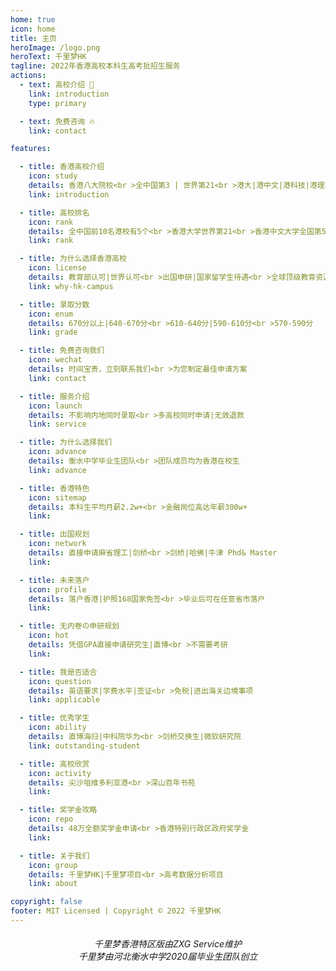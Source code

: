 ```yaml
---
home: true
icon: home
title: 主页
heroImage: /logo.png
heroText: 千里梦HK
tagline: 2022年香港高校本科生高考批招生服务
actions:
  - text: 高校介绍 🏫
    link: introduction
    type: primary

  - text: 免费咨询 🔥
    link: contact

features:

  - title: 香港高校介绍
    icon: study
    details: 香港八大院校<br >全中国第3 | 世界第21<br >港大|港中文|港科技|港理工
    link: introduction

  - title: 高校排名
    icon: rank
    details: 全中国前10名港校有5个<br >香港大学世界第21<br >香港中文大学全国第5
    link: rank

  - title: 为什么选择香港高校
    icon: license
    details: 教育部认可|世界认可<br >出国申研|国家留学生待遇<br >全球顶级教育资源环境
    link: why-hk-campus

  - title: 录取分数
    icon: enum
    details: 670分以上|640-670分<br >610-640分|590-610分<br >570-590分
    link: grade

  - title: 免费咨询我们
    icon: wechat
    details: 时间宝贵，立刻联系我们<br >为您制定最佳申请方案
    link: contact

  - title: 服务介绍
    icon: launch
    details: 不影响内地同时录取<br >多高校同时申请|无效退款
    link: service

  - title: 为什么选择我们
    icon: advance
    details: 衡水中学毕业生团队<br >团队成员均为香港在校生
    link: advance

  - title: 香港特色
    icon: sitemap
    details: 本科生平均月薪2.2w+<br >金融岗位高达年薪300w+
    link:

  - title: 出国规划
    icon: network
    details: 直接申请麻省理工|剑桥<br >剑桥|哈佛|牛津 Phd& Master
    link: 

  - title: 未来落户
    icon: profile
    details: 落户香港|护照168国家免签<br >毕业后可在任意省市落户
    link: 

  - title: 无内卷の申研规划
    icon: hot
    details: 凭借GPA直接申请研究生|直博<br >不需要考研
    link: 

  - title: 我是否适合
    icon: question
    details: 英语要求|学费水平|签证<br >免税|进出海关边境事项
    link: applicable

  - title: 优秀学生
    icon: ability
    details: 直博海归|中科院华为<br >剑桥交换生|微软研究院
    link: outstanding-student

  - title: 高校欣赏
    icon: activity
    details: 尖沙咀维多利亚港<br >深山百年书苑
    link: 

  - title: 奖学金攻略
    icon: repo
    details: 48万全额奖学金申请<br >香港特别行政区政府奖学金
    link: 

  - title: 关于我们
    icon: group
    details: 千里梦HK|千里梦项目<br >高考数据分析项目
    link: about

copyright: false
footer: MIT Licensed | Copyright © 2022 千里梦HK
---
```


<h6 style="text-align:center">
千里梦香港特区版由ZXG Service维护
<br>
千里梦由河北衡水中学2020届毕业生团队创立
</h6>
